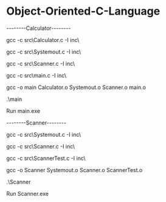 # Object-Oriented-C-Language

--------Calculator--------

gcc -c src\Calculator.c -I inc\

gcc -c src\Systemout.c -I inc\

gcc -c src\Scanner.c -I inc\

gcc -c src\main.c -I inc\

gcc -o main Calculator.o Systemout.o Scanner.o main.o

.\main

Run main.exe

--------Scanner--------

gcc -c src\Systemout.c -I inc\

gcc -c src\Scanner.c -I inc\

gcc -c src\ScannerTest.c -I inc\

gcc -o Scanner Systemout.o Scanner.o ScannerTest.o

.\Scanner

Run Scanner.exe